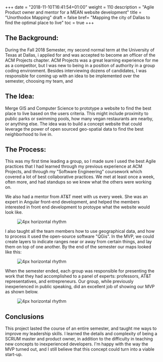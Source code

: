 +++
date = "2018-11-10T16:41:54+01:00"
weight = 110
description = "Agile Product owner and mentor for a MEAN website development"
title = "Unorthodox Mapping"
draft = false
bref= "Mapping the city of Dallas to find the optimal place to live"
toc = true
+++

## The Background:
During the Fall 2018 Semester, my second normal term at the University of Texas at Dallas, i applied for and was accepted to become an officer of the ACM Projects chapter. ACM Projects was a great learning experience for me as a competitor, but I was new to being in a position of authority in a group coding environment. Besides interviewing dozens of candidates, I was responsible for coming up with an idea to be implemented over the semester, choosing my team, and 

## The Idea: 
Merge GIS and Computer Science to prototype a website to find the best place to live based on the users criteria. This might include proximity to public parks or swimming pools, how many vegan restaurants are nearby, or anything else. The idea was to build a concept website that could leverage the power of open sourced geo-spatial data to find the best neighborhood to live in.

## The Process:
This was my first time leading a group, so I made sure I used the best Agile practices that I had learned through my previous experience at ACM Projects, and through my "Software Engineering" coursework which covered a lot of best collaborative practices. We met at least once a week, often more, and had standups so we knew what the others were working on.

We also had a mentor from AT&T meet with us every week. She was an expert in Angular front-end development, and helped the members interested in front end development to protoype what the website would look like.

<figure>
  <img alt="4px horizontal rhythm" src="/img/map1.png" class = "center-image">
</figure>

I also taught all the team members how to use geographical data, and how to process it used the open-source software "QGis". In the MVP, we could create layers to indicate ranges near or away from certain things, and lay them on top of one another. By the end of the semester our maps looked like this:

<figure>
  <img alt="4px horizontal rhythm" src="/img/map2.png" class = "center-image">
</figure>

When the semester ended, each group was responsible for presenting the work that they had accomplished to a panel of experts: professors, AT&T representatives, and entrepreneurs. Our group, while previously inexperienced in public speaking, did an excellent job of showing our MVP as shown below.

<figure>
  <img alt="4px horizontal rhythm" src="/img/map3.gif" class = "center-image">
</figure>

## Conclusions
This project lasted the course of an entire semester, and taught me ways to improve my leadership skills. I learned the details and complexity of being a SCRUM master and product owner, in addition to the difficulty in teaching new concepts to inexperienced developers. I'm happy with the way the MVP turned out, and I still believe that this concept could turn into a viable start-up.